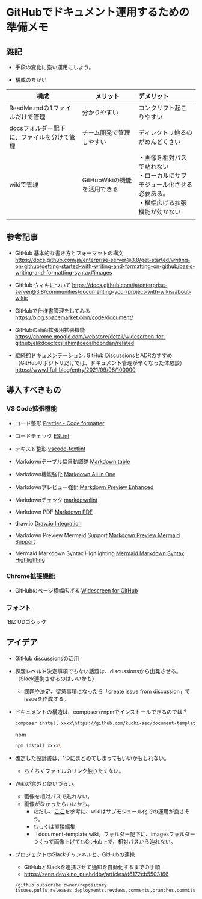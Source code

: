 # GitHubでドキュメント運用するための準備メモ

## 雑記

- 手段の変化に強い運用にしよう。

- 構成のちがい

| 構成                                       | メリット                     | デメリット                                                                |
| ------------------------------------------ | ---------------------------- | :------------------------------------------------------------------------ |
| ReadMe.mdの1ファイルだけで管理             | 分かりやすい                 | コンクリフト起こりやすい                                                  |
| docsフォルダー配下に、ファイルを分けて管理 | チーム開発で管理しやすい     | ディレクトリ辿るのがめんどくさい                                          |
| wikiで管理                                 | GitHubWikiの機能を活用できる | ・画像を相対パスで貼れない</br>・ローカルにサブモジュール化させる必要ある。</br>・横幅広げる拡張機能が効かない |
|                                            |                              |                                                                           |

## 参考記事

- GitHub 基本的な書き方とフォーマットの構文  
https://docs.github.com/ja/enterprise-server@3.8/get-started/writing-on-github/getting-started-with-writing-and-formatting-on-github/basic-writing-and-formatting-syntax#images

- GitHub ウィキについて
https://docs.github.com/ja/enterprise-server@3.8/communities/documenting-your-project-with-wikis/about-wikis

- GitHubで仕様書管理をしてみる  
https://blog.spacemarket.com/code/document/

- GitHubの画面拡張用拡張機能
https://chrome.google.com/webstore/detail/widescreen-for-github/elikdceclccjilahimjfceoalhdbndan/related

- 継続的ドキュメンテーション: GitHub DiscussionsとADRのすすめ
（GitHubリポジトリだけでは、ドキュメント管理が辛くなった体験談）
https://www.lifull.blog/entry/2021/09/08/100000




## 導入すべきもの

### VS Code拡張機能

- コード整形
[Prettier - Code formatter](https://marketplace.visualstudio.com/items?itemName=esbenp.prettier-vscode)

- コードチェック
[ESLint](https://marketplace.visualstudio.com/items?itemName=dbaeumer.vscode-eslint)

- テキスト整形
[vscode-textlint](https://marketplace.visualstudio.com/items?itemName=taichi.vscode-textlint)

- Markdownテーブル幅自動調整
[Markdown table](https://marketplace.visualstudio.com/items?itemName=TakumiI.markdowntable)

- Markdown機能強化
[Markdown All in One](https://marketplace.visualstudio.com/items?itemName=yzhang.markdown-all-in-one)

- Markdownプレビュー強化
[Markdown Preview Enhanced](https://marketplace.visualstudio.com/items?itemName=shd101wyy.markdown-preview-enhanced)

- Markdownチェック
[markdownlint](https://marketplace.visualstudio.com/items?itemName=DavidAnson.vscode-markdownlint)

- Markdown PDF
[Markdown PDF](https://marketplace.visualstudio.com/items?itemName=yzane.markdown-pdf)

- draw.io
[Draw.io Integration](https://marketplace.visualstudio.com/items?itemName=hediet.vscode-drawio)

- Markdown Preview Mermaid Support
[Markdown Preview Mermaid Support](https://marketplace.visualstudio.com/items?itemName=bierner.markdown-mermaid)

- Mermaid Markdown Syntax Highlighting
[Mermaid Markdown Syntax Highlighting](https://marketplace.visualstudio.com/items?itemName=bpruitt-goddard.mermaid-markdown-syntax-highlighting)

### Chrome拡張機能

- GitHubのページ横幅広げる
[Widescreen for GitHub](https://chrome.google.com/webstore/detail/widescreen-for-github/elikdceclccjilahimjfceoalhdbndan)

### フォント
'BIZ UDゴシック'

## アイデア

- GitHub discussionsの活用
 - 課題レベルや決定事項でもない話題は、discussionsから出発させる。（Slack連携させるのはいいかも）
    - 課題や決定、留意事項になったら「create issue from discussion」でIssueを作成する。

- ドキュメントの構造は、composerかnpmでインストールできるのでは？

    ```bash
    composer install xxxx\https://github.com/kuoki-sec/document-template.git
    ```

    npm
    ```bash
    npm install xxxx\
    ```
- 確定した設計書は、1つにまとめてしまってもいいかもしれない。
    - ちくちくファイルのリンク触りたくない。

- Wikiが意外と使いづらい。
    - 画像を相対パスで貼れない。
    - 画像がなかったらいいかも。
        - ただし、[ここ](https://blog.spacemarket.com/code/document/)を参考に、wikiはサブモジュール化での運用が良さそう。
        - もしくは直接編集
        - 「document-template.wiki」フォルダー配下に、imagesフォルダーつくって画像上げてもGitHub上で、相対パスから辿れない。

- プロジェクトのSlackチャンネルと、GitHubの連携
    - GitHubとSlackを連携させて通知を自動化するまでの手順
    - https://zenn.dev/kino_puehddby/articles/d6172cb5503166
    ```
    /github subscribe owner/repository issues,pulls,releases,deployments,reviews,comments,branches,commits:*,discussions
    ```